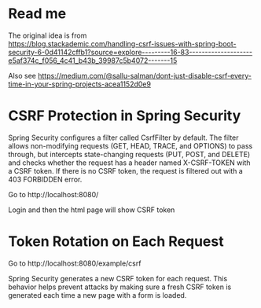 # Read me

The original idea is from  
https://blog.stackademic.com/handling-csrf-issues-with-spring-boot-security-6-0d41142cffb1?source=explore---------16-83--------------------e5af374c_f056_4c41_b43b_39987c5b4072-------15

Also see
https://medium.com/@sallu-salman/dont-just-disable-csrf-every-time-in-your-spring-projects-acea1152d0e9

# CSRF Protection in Spring Security

Spring Security configures a filter called CsrfFilter by default. The filter allows non-modifying requests (GET, HEAD,
TRACE, and OPTIONS) to pass through, but intercepts state-changing requests (PUT, POST, and DELETE) and checks whether
the request has a header named X-CSRF-TOKEN with a CSRF token. If there is no CSRF token, the request is filtered out
with a 403 FORBIDDEN error.

Go to
http://localhost:8080/

Login and then the html page will show CSRF token

# Token Rotation on Each Request

Go to
http://localhost:8080/example/csrf

Spring Security generates a new CSRF token for each request. This behavior helps prevent attacks by making sure a fresh
CSRF token is generated each time a new page with a form is loaded.
